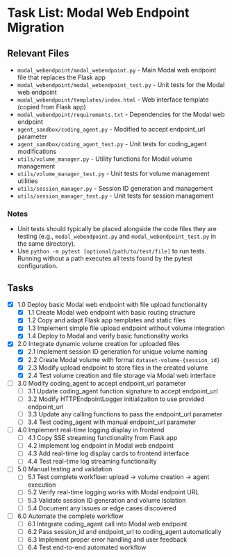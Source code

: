 # Task List: Modal Web Endpoint Migration

## Relevant Files

- `modal_webendpoint/modal_webendpoint.py` - Main Modal web endpoint file that replaces the Flask app
- `modal_webendpoint/modal_webendpoint_test.py` - Unit tests for the Modal web endpoint
- `modal_webendpoint/templates/index.html` - Web interface template (copied from Flask app)
- `modal_webendpoint/requirements.txt` - Dependencies for the Modal web endpoint
- `agent_sandbox/coding_agent.py` - Modified to accept endpoint_url parameter
- `agent_sandbox/coding_agent_test.py` - Unit tests for coding_agent modifications
- `utils/volume_manager.py` - Utility functions for Modal volume management
- `utils/volume_manager_test.py` - Unit tests for volume management utilities
- `utils/session_manager.py` - Session ID generation and management
- `utils/session_manager_test.py` - Unit tests for session management

### Notes

- Unit tests should typically be placed alongside the code files they are testing (e.g., `modal_webendpoint.py` and `modal_webendpoint_test.py` in the same directory).
- Use `python -m pytest [optional/path/to/test/file]` to run tests. Running without a path executes all tests found by the pytest configuration.

## Tasks

- [x] 1.0 Deploy basic Modal web endpoint with file upload functionality
  - [x] 1.1 Create Modal web endpoint with basic routing structure
  - [x] 1.2 Copy and adapt Flask app templates and static files
  - [x] 1.3 Implement simple file upload endpoint without volume integration
  - [x] 1.4 Deploy to Modal and verify basic functionality works

- [x] 2.0 Integrate dynamic volume creation for uploaded files
  - [x] 2.1 Implement session ID generation for unique volume naming
  - [x] 2.2 Create Modal volume with format `dataset-volume-{session_id}`
  - [x] 2.3 Modify upload endpoint to store files in the created volume
  - [x] 2.4 Test volume creation and file storage via Modal web interface

- [ ] 3.0 Modify coding_agent to accept endpoint_url parameter
  - [ ] 3.1 Update coding_agent function signature to accept endpoint_url
  - [ ] 3.2 Modify HTTPEndpointLogger initialization to use provided endpoint_url
  - [ ] 3.3 Update any calling functions to pass the endpoint_url parameter
  - [ ] 3.4 Test coding_agent with manual endpoint_url parameter

- [ ] 4.0 Implement real-time logging display in frontend
  - [ ] 4.1 Copy SSE streaming functionality from Flask app
  - [ ] 4.2 Implement log endpoint in Modal web endpoint
  - [ ] 4.3 Add real-time log display cards to frontend interface
  - [ ] 4.4 Test real-time log streaming functionality

- [ ] 5.0 Manual testing and validation
  - [ ] 5.1 Test complete workflow: upload → volume creation → agent execution
  - [ ] 5.2 Verify real-time logging works with Modal endpoint URL
  - [ ] 5.3 Validate session ID generation and volume isolation
  - [ ] 5.4 Document any issues or edge cases discovered

- [ ] 6.0 Automate the complete workflow
  - [ ] 6.1 Integrate coding_agent call into Modal web endpoint
  - [ ] 6.2 Pass session_id and endpoint_url to coding_agent automatically
  - [ ] 6.3 Implement proper error handling and user feedback
  - [ ] 6.4 Test end-to-end automated workflow 